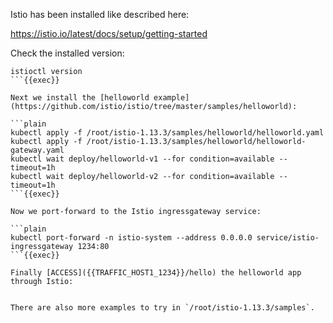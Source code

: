 
Istio has been installed like described here:

https://istio.io/latest/docs/setup/getting-started

Check the installed version:

```plain
istioctl version
```{{exec}}

Next we install the [helloworld example](https://github.com/istio/istio/tree/master/samples/helloworld):

```plain
kubectl apply -f /root/istio-1.13.3/samples/helloworld/helloworld.yaml
kubectl apply -f /root/istio-1.13.3/samples/helloworld/helloworld-gateway.yaml
kubectl wait deploy/helloworld-v1 --for condition=available --timeout=1h
kubectl wait deploy/helloworld-v2 --for condition=available --timeout=1h
```{{exec}}

Now we port-forward to the Istio ingressgateway service:

```plain
kubectl port-forward -n istio-system --address 0.0.0.0 service/istio-ingressgateway 1234:80
```{{exec}}

Finally [ACCESS]({{TRAFFIC_HOST1_1234}}/hello) the helloworld app through Istio:


There are also more examples to try in `/root/istio-1.13.3/samples`.
